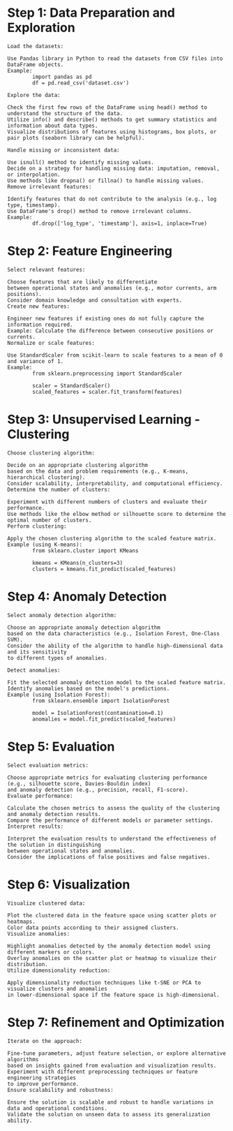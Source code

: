 # Step 1: Data Preparation and Exploration
    Load the datasets:
    
    Use Pandas library in Python to read the datasets from CSV files into DataFrame objects.
    Example:
            import pandas as pd
            df = pd.read_csv('dataset.csv')
    
    Explore the data:
    
    Check the first few rows of the DataFrame using head() method to understand the structure of the data.
    Utilize info() and describe() methods to get summary statistics and information about data types.
    Visualize distributions of features using histograms, box plots, or pair plots (seaborn library can be helpful).
    
    Handle missing or inconsistent data:
    
    Use isnull() method to identify missing values.
    Decide on a strategy for handling missing data: imputation, removal, or interpolation.
    Use methods like dropna() or fillna() to handle missing values.
    Remove irrelevant features:
    
    Identify features that do not contribute to the analysis (e.g., log type, timestamp).
    Use DataFrame's drop() method to remove irrelevant columns.
    Example:
            df.drop(['log_type', 'timestamp'], axis=1, inplace=True)

# Step 2: Feature Engineering
    Select relevant features:
    
    Choose features that are likely to differentiate
    between operational states and anomalies (e.g., motor currents, arm positions).
    Consider domain knowledge and consultation with experts.
    Create new features:
    
    Engineer new features if existing ones do not fully capture the information required.
    Example: Calculate the difference between consecutive positions or currents.
    Normalize or scale features:
    
    Use StandardScaler from scikit-learn to scale features to a mean of 0 and variance of 1.
    Example:
            from sklearn.preprocessing import StandardScaler

            scaler = StandardScaler()
            scaled_features = scaler.fit_transform(features)

# Step 3: Unsupervised Learning - Clustering
    Choose clustering algorithm:
    
    Decide on an appropriate clustering algorithm
    based on the data and problem requirements (e.g., K-means, hierarchical clustering).
    Consider scalability, interpretability, and computational efficiency.
    Determine the number of clusters:
    
    Experiment with different numbers of clusters and evaluate their performance.
    Use methods like the elbow method or silhouette score to determine the optimal number of clusters.
    Perform clustering:
    
    Apply the chosen clustering algorithm to the scaled feature matrix.
    Example (using K-means):
            from sklearn.cluster import KMeans

            kmeans = KMeans(n_clusters=3)
            clusters = kmeans.fit_predict(scaled_features)

# Step 4: Anomaly Detection
    Select anomaly detection algorithm:
    
    Choose an appropriate anomaly detection algorithm
    based on the data characteristics (e.g., Isolation Forest, One-Class SVM).
    Consider the ability of the algorithm to handle high-dimensional data and its sensitivity
    to different types of anomalies.

    Detect anomalies:
    
    Fit the selected anomaly detection model to the scaled feature matrix.
    Identify anomalies based on the model's predictions.
    Example (using Isolation Forest):
            from sklearn.ensemble import IsolationForest

            model = IsolationForest(contamination=0.1)
            anomalies = model.fit_predict(scaled_features)

# Step 5: Evaluation
    Select evaluation metrics:
    
    Choose appropriate metrics for evaluating clustering performance (e.g., silhouette score, Davies-Bouldin index)
    and anomaly detection (e.g., precision, recall, F1-score).
    Evaluate performance:
    
    Calculate the chosen metrics to assess the quality of the clustering and anomaly detection results.
    Compare the performance of different models or parameter settings.
    Interpret results:
    
    Interpret the evaluation results to understand the effectiveness of the solution in distinguishing
    between operational states and anomalies.
    Consider the implications of false positives and false negatives.

# Step 6: Visualization
    Visualize clustered data:
    
    Plot the clustered data in the feature space using scatter plots or heatmaps.
    Color data points according to their assigned clusters.
    Visualize anomalies:
    
    Highlight anomalies detected by the anomaly detection model using different markers or colors.
    Overlay anomalies on the scatter plot or heatmap to visualize their distribution.
    Utilize dimensionality reduction:
    
    Apply dimensionality reduction techniques like t-SNE or PCA to visualize clusters and anomalies
    in lower-dimensional space if the feature space is high-dimensional.

# Step 7: Refinement and Optimization
    Iterate on the approach:

    Fine-tune parameters, adjust feature selection, or explore alternative algorithms
    based on insights gained from evaluation and visualization results.
    Experiment with different preprocessing techniques or feature engineering strategies
    to improve performance.
    Ensure scalability and robustness:
    
    Ensure the solution is scalable and robust to handle variations in data and operational conditions.
    Validate the solution on unseen data to assess its generalization ability.

